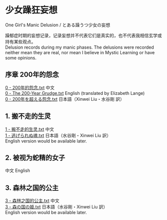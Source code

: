 # 少女躁狂妄想 
One Girl's Manic Delusion / とある躁うつ少女の妄想  

躁郁症时期的妄想记录，记录妄想并不代表它们是真实的，也不代表我相信玄学或持有某些观点。  
Delusion records during my manic phases. The delusions were recorded neither mean they are real, nor mean I believe in Mystic Learning or have some opinions.  
## 序章 200年的怨念
[0 - 200年的怨念.txt](https://github.com/SnowyYANG/TongLingHime/blob/master/0%20-%20200%E5%B9%B4%E7%9A%84%E6%80%A8%E5%BF%B5.txt) 中文  
[0 - The 200-Year Grudge.txt](https://github.com/SnowyYANG/TongLingHime/blob/master/0%20-%20The%20200-Year%20Grudge.txt) English (translated by Elizabeth Lange)  
[0 - 200年を超える怨念.txt](https://github.com/SnowyYANG/TongLingHime/blob/master/0%20-%20200%E5%B9%B4%E3%82%92%E8%B6%85%E3%81%88%E3%82%8B%E6%80%A8%E5%BF%B5.txt) 日本語（Xinwei Liu・水谷剛 訳）
## 1. 搬不走的生灵
[1 - 搬不走的生灵.txt](https://github.com/SnowyYANG/Delusions/blob/master/1%20-%20%E6%90%AC%E4%B8%8D%E8%B5%B0%E7%9A%84%E7%94%9F%E7%81%B5.txt) 中文  
[1 - 逃げられぬ魂.txt](https://github.com/SnowyYANG/Delusions/blob/master/1%20-%20%E9%80%83%E3%81%92%E3%82%89%E3%82%8C%E3%81%AC%E9%AD%82.txt) 日本語（水谷剛・Xinwei Liu 訳）  
English version would be available later.  
## 2. 被视为蛇精的女子
中文 English
## 3. 森林之国的公主
[3 - 森林之国的公主.txt](https://github.com/SnowyYANG/Delusions/blob/master/3%20-%20%E6%A3%AE%E6%9E%97%E4%B9%8B%E5%9B%BD%E7%9A%84%E5%85%AC%E4%B8%BB.txt) 中文  
[3 - 森の国の姫.txt](https://github.com/SnowyYANG/Delusions/blob/master/3%20-%20%E6%A3%AE%E3%81%AE%E5%9B%BD%E3%81%AE%E5%A7%AB.txt) 日本語（水谷剛・Xinwei Liu 訳）  
English version would be available later.  

